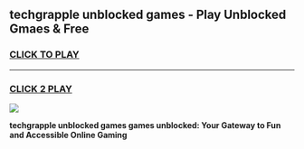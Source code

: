 
## techgrapple unblocked games - Play Unblocked Gmaes & Free
<h3>
<a href="https://news.freeplayer.one?title=techgrapple_unblocked_games&ref=16F">CLICK TO PLAY</a></h3>
<hr>

<h3>
<a href="https://news.freeplayer.one?title=techgrapple_unblocked_games&ref=16F">CLICK 2 PLAY</a>
  
</h3>

<a href="https://news.freeplayer.one?title=techgrapple_unblocked_games&ref=16F/"><img src="https://clearcache.store/games.png"></a>


**techgrapple unblocked games games unblocked: Your Gateway to Fun and Accessible Online Gaming**
